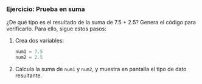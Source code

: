 ### Ejercicio: Prueba en suma
¿De qué tipo es el resultado de la suma de 7.5 + 2.5? Genera el código para verificarlo. Para ello, sigue estos pasos:

1. Crea dos variables:
    ```python
    num1 = 7.5
    num2 = 2.5
    ```

2. Calcula la suma de `num1` y `num2`, y muestra en pantalla el tipo de dato resultante.